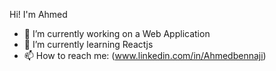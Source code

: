 
Hi! I'm Ahmed


- 🔭 I’m currently working on a Web Application
- 🌱 I’m currently learning Reactjs
- 📫 How to reach me: (www.linkedin.com/in/Ahmedbennaji)

<!-- ### :zap: Recent Activity
 -->
<!-- [![Top Langs](https://github-readme-stats.vercel.app/api/top-langs/?username=Ahmedbennaji)](https://github.com/Ahmedbennaji/)
 -->





